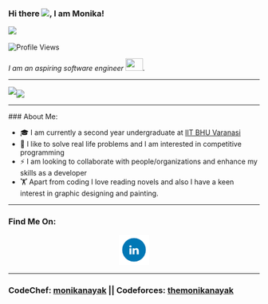 ### Hi there <img src="https://media.giphy.com/media/hvRJCLFzcasrR4ia7z/giphy.gif" width="25px">, I am Monika!

<img src="https://img.shields.io/github/followers/themonikanayak?style=social"/>

![Profile Views](https://gpvc.arturio.dev/themonikanayak)

<p>
 <i>
    I am an aspiring software engineer <img src="https://raw.githubusercontent.com/TheDudeThatCode/TheDudeThatCode/master/Assets/Developer.gif" width=35 height=25>.
 </i>
</p>

---
<img src='https://github-readme-stats.vercel.app/api?username=themonikanayak&show_icons=true&theme=tokyonight&count_private=true&line_height=40'  align="left" />
<img src='https://github-readme-stats.vercel.app/api/top-langs/?username=themonikanayak&theme=tokyonight&hide_langs_below=4' align="middle" />
<hr>
### About Me:

- 🎓 I am currently a second year undergraduate at <a href="https://www.iitbhu.ac.in/"> IIT BHU Varanasi </a>
- 👨‍ I like to solve real life problems and I am interested in competitive programming
- ⚡ I am looking to collaborate with people/organizations and enhance my skills as a developer
- 🏋 Apart from coding I love reading novels and also I have a keen interest in graphic designing and painting.

<!-- <p align="center">
  <a href="https://github.com/themonikanayak">
    <img src="https://github-readme-stats.vercel.app/api?username=themonikanayak&show_icons=true&hide=issues&theme=radical"/>
  </a>
</p> -->
<!-- ### GitHub Stats:
<p align="center">
  <a href="https://github.com/themonikanayak">
    <img src="https://github-readme-stats.vercel.app/api?username=themonikanayak&show_icons=true&hide=issues&theme=radical"/>
  </a>
</p>


### Top Languages: 
<p align="center">
  <a href="https://github.com/themonikanayak">
    <img src="https://github-readme-stats.vercel.app/api/top-langs/?username=themonikanayak&theme=radical" align="center" />
  </a>
</p> -->

---

### Find Me On:
<p align="center">
 <a href="https://www.linkedin.com/in/monikanayak/"><img src="https://github.com/aritraroy/social-icons/blob/master/linkedin-icon.png?raw=true" width="60"></a>
</p>

---
### CodeChef: [monikanayak](https://www.codechef.com/users/monikanayak) || Codeforces: [themonikanayak](https://codeforces.com/profile/themonikanayak)
